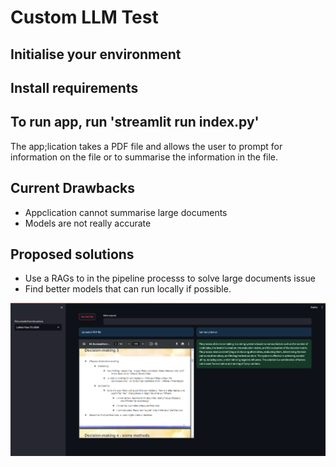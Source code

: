 # Custom LLM Test

## Initialise your environment

## Install requirements

## To run app, run 'streamlit run index.py'

The app;lication takes a PDF file and allows the user to prompt for information on the file
or to summarise the information in the file.

## Current Drawbacks

* Appclication cannot summarise large documents
* Models are not really accurate

## Proposed solutions

* Use a RAGs to in the pipeline processs to solve large documents issue
* Find better models that can run locally if possible.

![View](DM.png)
